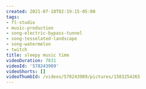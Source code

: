 ```yaml
---
created: 2021-07-18T02:19:15-05:00
tags:
- fl-studio
- music-production
- song-electric-bypass-tunnel
- song-tesselated-landscape
- song-watermelon
- twitch
title: sleepy music time
videoDuration: 7831
videoId: '578243989'
videoShorts: []
videoThumbId: /videos/578243989/pictures/1583254265
---
```

